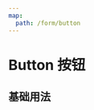 ```yaml
---
map:
  path: /form/button
---
```


# Button 按钮

## 基础用法

<demo src="./demo/base.vue"
  language="vue"
  title="基本"
  desc="最简单的用法。">
</demo>
